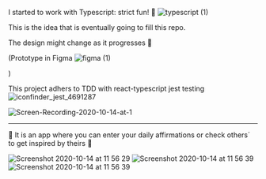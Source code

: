 I started to work with Typescript: strict fun! 🦄 ![typescript (1)](https://user-images.githubusercontent.com/35815182/96114661-35094900-0ee6-11eb-9e5c-a0b5d20af112.png)


This is the idea that is eventually going to fill this repo.

The design might change as it progresses 🍁

(Prototype in Figma ![figma (1)](https://user-images.githubusercontent.com/35815182/96114877-74d03080-0ee6-11eb-9cc2-baa9e3eb3c51.png)

)

This project adhers to TDD with react-typescript jest testing ![iconfinder_jest_4691287](https://user-images.githubusercontent.com/35815182/96114340-c6c48680-0ee5-11eb-8208-58fcd59bdfdd.png) 


![Screen-Recording-2020-10-14-at-1](https://user-images.githubusercontent.com/35815182/95977675-708a1180-0e19-11eb-8c2f-07a442bcde1b.gif)

__________________________________________________________________________________________________________________________________________
🌱 It is an app where you can enter your daily affirmations or check others´ to get inspired by theirs 🌱

![Screenshot 2020-10-14 at 11 56 29](https://user-images.githubusercontent.com/35815182/95973971-9eb92280-0e14-11eb-9f97-45e104ef2ce5.png)
![Screenshot 2020-10-14 at 11 56 39](https://user-images.githubusercontent.com/35815182/95974078-c27c6880-0e14-11eb-9d09-203b5f126092.png)
![Screenshot 2020-10-14 at 11 56 39](https://user-images.githubusercontent.com/35815182/95976257-83034b80-0e17-11eb-9cd1-25d16954b54d.png)



